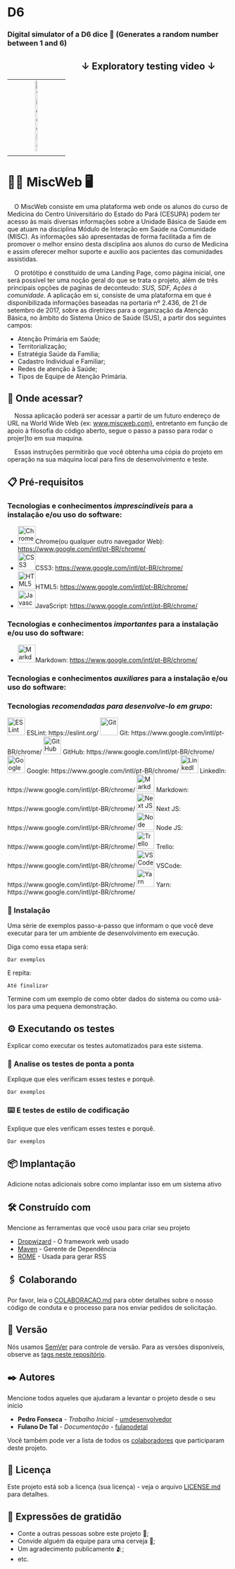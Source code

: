 # D6

### Digital simulator of a D6 dice :game_die: (Generates a random number between 1 and 6)

 <h2>&emsp;&emsp;&emsp;&emsp;&emsp;&emsp;&emsp;&emsp;&darr; Exploratory testing video &darr;</h2>

 <a href="https://vimeo.com/766734097">

 |   |  |  |
 | :---:    | :---:    | :---:   |
 | | <img src="https://user-images.githubusercontent.com/50996658/199648316-2f4fed5d-682e-43f6-b326-9a2e3f502081.png" alt="videoD6" width="25%" /> |  |
 | |  |  |
 </a>
 
 
 
 
 





# :woman_in_manual_wheelchair: MiscWeb :desktop_computer:

&nbsp;&nbsp;&nbsp; O MiscWeb consiste em uma plataforma web onde os alunos do curso de Medicina do Centro Universitário do Estado do Pará (CESUPA) podem ter acesso às mais diversas informações sobre a Unidade Básica de Saúde em que atuam na disciplina Módulo de Interação em Saúde na Comunidade (MISC). As informações são apresentadas de forma facilitada a fim de promover o melhor ensino desta disciplina aos alunos do curso de Medicina e assim oferecer melhor suporte e auxílio aos pacientes das comunidades assistidas.
 
&nbsp;&nbsp;&nbsp; O protótipo é constituído de uma Landing Page, como página inicial, one será possível ter uma noção geral do que se trata o projeto, além de três principais opções de paginas de deconteudo: *_SUS, SDF, Ações à comunidade_*. A aplicação em si, consiste de uma plataforma em que é disponibilizada informações baseadas na portaria nº 2.436, de 21 de setembro de 2017, sobre as diretrizes para a organização da Atenção Básica, no âmbito do Sistema Único de Saúde (SUS), a partir dos seguintes campos: 
- Atenção Primária em Saúde;
- Territorialização;
- Estratégia Saúde da Família;
- Cadastro Individual e Familiar;
- Redes de atenção à Saúde; 
- Tipos de Equipe de Atenção Primária.

## 🚀 Onde acessar?
&nbsp;&nbsp;&nbsp; Nossa aplicação poderá ser acessar a partir de um futuro endereço de URL na World Wide Web {ex: www.miscweb.com}, entretanto em função de apoio à filosofia do código aberto, segue o passo a passo para rodar o projer]to em sua maquina.

&nbsp;&nbsp;&nbsp; Essas instruções permitirão que você obtenha uma cópia do projeto em operação na sua máquina local para fins de desenvolvimento e teste.

## 📋 Pré-requisitos

### Tecnologias e conhecimentos *imprescindíveis* para a instalação e/ou uso do software:
- <img src="https://cdn.jsdelivr.net/gh/devicons/devicon/icons/chrome/chrome-original.svg" width="40" height="40" title="Chrome" />Chrome(ou qualquer outro navegador Web): https://www.google.com/intl/pt-BR/chrome/
- <img src="https://cdn.jsdelivr.net/gh/devicons/devicon/icons/css3/css3-original.svg" width="40" height="40" title="CSS3" />CSS3: https://www.google.com/intl/pt-BR/chrome/
- <img src="https://cdn.jsdelivr.net/gh/devicons/devicon/icons/html5/html5-original.svg" width="40" height="40" title="HTML5" />HTML5: https://www.google.com/intl/pt-BR/chrome/
- <img src="https://cdn.jsdelivr.net/gh/devicons/devicon/icons/javascript/javascript-original.svg" width="40" height="40" title="Javascript" />JavaScript: https://www.google.com/intl/pt-BR/chrome/
 
### Tecnologias e conhecimentos *importantes* para a instalação e/ou uso do software:
- <img src="https://cdn.jsdelivr.net/gh/devicons/devicon/icons/markdown/markdown-original.svg" width="40" height="40" title="Markdown" />Markdown: https://www.google.com/intl/pt-BR/chrome/
 
### Tecnologias e conhecimentos *auxiliares* para a instalação e/ou uso do software:

### Tecnologias *recomendadas para desenvolve-lo em grupo*:

<img src="https://cdn.jsdelivr.net/gh/devicons/devicon/icons/eslint/eslint-original.svg" width="40" height="40" title="ESLint" />
 ESLint: https://eslint.org/
<img src="https://cdn.jsdelivr.net/gh/devicons/devicon/icons/git/git-original.svg" width="40" height="40" title="Git" />
 Git: https://www.google.com/intl/pt-BR/chrome/
<img src="https://github.githubassets.com/images/modules/logos_page/Octocat.png" width="40" height="40" title="GitHub" />
 GitHub: https://www.google.com/intl/pt-BR/chrome/
<img src="https://cdn.jsdelivr.net/gh/devicons/devicon/icons/google/google-original.svg" width="40" height="40" title="Google" />
 Google: https://www.google.com/intl/pt-BR/chrome/
<img src="https://cdn.jsdelivr.net/gh/devicons/devicon/icons/linkedin/linkedin-original.svg" width="40" height="40" title="LinkedIn" />
 LinkedIn: https://www.google.com/intl/pt-BR/chrome/
<img src="https://cdn.jsdelivr.net/gh/devicons/devicon/icons/markdown/markdown-original.svg" width="40" height="40" title="Markdown" />
 Markdown: https://www.google.com/intl/pt-BR/chrome/
<img src="https://cdn.jsdelivr.net/gh/devicons/devicon/icons/nextjs/nextjs-original.svg" width="40" height="40" title="Next JS" />
 Next JS: https://www.google.com/intl/pt-BR/chrome/
<img src="https://cdn.jsdelivr.net/gh/devicons/devicon/icons/nodejs/nodejs-original.svg" width="40" height="40" title="Node JS" />
 Node JS: https://www.google.com/intl/pt-BR/chrome/
<img src="https://cdn.jsdelivr.net/gh/devicons/devicon/icons/trello/trello-plain.svg" width="40" height="40" title="Trello" />
 Trello: https://www.google.com/intl/pt-BR/chrome/
<img src="https://cdn.jsdelivr.net/gh/devicons/devicon/icons/vscode/vscode-original.svg" width="40" height="40" title="VSCode" />
 VSCode: https://www.google.com/intl/pt-BR/chrome/
<img src="https://cdn.jsdelivr.net/gh/devicons/devicon/icons/yarn/yarn-original.svg" width="40" height="40" title="Yarn" />
 Yarn: https://www.google.com/intl/pt-BR/chrome/

### 🔧 Instalação

Uma série de exemplos passo-a-passo que informam o que você deve executar para ter um ambiente de desenvolvimento em execução.

Diga como essa etapa será:

```
Dar exemplos
```

E repita:

```
Até finalizar
```

Termine com um exemplo de como obter dados do sistema ou como usá-los para uma pequena demonstração.

## ⚙️ Executando os testes

Explicar como executar os testes automatizados para este sistema.

### 🔩 Analise os testes de ponta a ponta

Explique que eles verificam esses testes e porquê.

```
Dar exemplos
```

### ⌨️ E testes de estilo de codificação

Explique que eles verificam esses testes e porquê.

```
Dar exemplos
```

## 📦 Implantação

Adicione notas adicionais sobre como implantar isso em um sistema ativo

## 🛠️ Construído com

Mencione as ferramentas que você usou para criar seu projeto

- [Dropwizard](http://www.dropwizard.io/1.0.2/docs/) - O framework web usado
- [Maven](https://maven.apache.org/) - Gerente de Dependência
- [ROME](https://rometools.github.io/rome/) - Usada para gerar RSS

## 🖇️ Colaborando

Por favor, leia o [COLABORACAO.md](https://gist.github.com/usuario/linkParaInfoSobreContribuicoes) para obter detalhes sobre o nosso código de conduta e o processo para nos enviar pedidos de solicitação.

## 📌 Versão

Nós usamos [SemVer](http://semver.org/) para controle de versão. Para as versões disponíveis, observe as [tags neste repositório](https://github.com/suas/tags/do/projeto).

## ✒️ Autores

Mencione todos aqueles que ajudaram a levantar o projeto desde o seu início

- **Pedro Fonseca** - *Trabalho Inicial* - [umdesenvolvedor](https://github.com/pedroGNF/Profile)
- **Fulano De Tal** - *Documentação* - [fulanodetal](https://github.com/linkParaPerfil)

Você também pode ver a lista de todos os [colaboradores](https://github.com/usuario/projeto/colaboradores) que participaram deste projeto.

## 📄 Licença

Este projeto está sob a licença (sua licença) - veja o arquivo [LICENSE.md](https://github.com/usuario/projeto/licenca) para detalhes.

## 🎁 Expressões de gratidão

- Conte a outras pessoas sobre este projeto 📢;
- Convide alguém da equipe para uma cerveja 🍺;
- Um agradecimento publicamente 🫂;
- etc.
